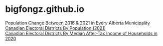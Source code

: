 # bigfongz.github.io
<div>
	<a href="AB Population Change.html">Population Change Between 2016 & 2021 in Every Alberta Municipality</a>
	<br>
	<a href="Canada ED Pop.html">Canadian Electoral Districts By Population (2021)</a>
	<br>
	<a href="Districts Median Income.html">Canadian Electoral Districts By Median After-Tax Income of Households in 2020</a>
</div>
